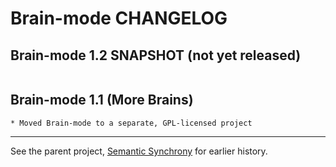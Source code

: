 Brain-mode CHANGELOG
====================

Brain-mode 1.2 SNAPSHOT (not yet released)
----------------------------------------
~~~~~~~~~~~~~~~~~~~~~~~~~~~~~~~~~~~~~~~~~~~~~~~~~~~~~~~~~~~~~~~~~~~~~~~~~~~~~~~~
~~~~~~~~~~~~~~~~~~~~~~~~~~~~~~~~~~~~~~~~~~~~~~~~~~~~~~~~~~~~~~~~~~~~~~~~~~~~~~~~

Brain-mode 1.1 (More Brains)
----------------------------------------
~~~~~~~~~~~~~~~~~~~~~~~~~~~~~~~~~~~~~~~~~~~~~~~~~~~~~~~~~~~~~~~~~~~~~~~~~~~~~~~~
* Moved Brain-mode to a separate, GPL-licensed project
~~~~~~~~~~~~~~~~~~~~~~~~~~~~~~~~~~~~~~~~~~~~~~~~~~~~~~~~~~~~~~~~~~~~~~~~~~~~~~~~

----------------------------------------
See the parent project, [Semantic Synchrony](https://github.com/joshsh/smsn) for earlier history.
